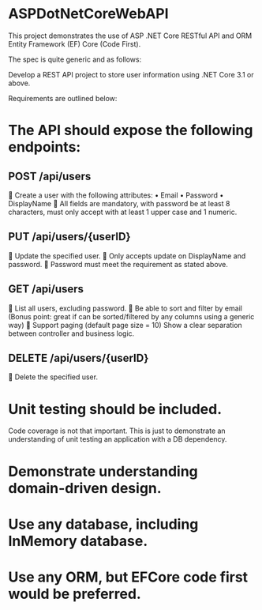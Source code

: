 # ASPDotNetCoreWebAPI
This project demonstrates the use of ASP .NET Core RESTful API and ORM Entity Framework (EF) Core (Code First).

The spec is quite generic and as follows:

Develop a REST API project to store user information using .NET Core 3.1 or above.

Requirements are outlined below:

# The API should expose the following endpoints:

##	POST /api/users
	Create a user with the following attributes:
•	Email
•	Password
•	DisplayName
	All fields are mandatory, with password be at least 8 characters, must only accept with at least 1 upper case and 1 numeric. 

## PUT /api/users/{userID}
	Update the specified user.
	Only accepts update on DisplayName and password.
	Password must meet the requirement as stated above.

## GET /api/users
	List all users, excluding password.
	Be able to sort and filter by email (Bonus point: great if can be sorted/filtered by any columns using a generic way)
	Support paging (default page size = 10)
Show a clear separation between controller and business logic. 

## DELETE /api/users/{userID}
	Delete the specified user.

# Unit testing should be included.
Code coverage is not that important. This is just to demonstrate an understanding of unit testing an application with a DB dependency.

# Demonstrate understanding domain-driven design.

# Use any database, including InMemory database.

# Use any ORM, but EFCore code first would be preferred.


